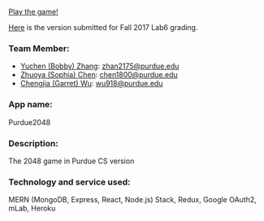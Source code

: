 [Play the game!](https://purdue2048.herokuapp.com)

[Here](https://github.com/bobby569/CS252WebApp/tree/1701c25b7f748a5b359536b94c23f0356c46d2ed)
is the version submitted for Fall 2017 Lab6 grading.

### Team Member:

* [Yuchen (Bobby) Zhang](http://bobby569.com): zhan2175@purdue.edu
* [Zhuoya (Sophia) Chen](https://github.com/zhuoyachen526): chen1800@purdue.edu
* [Chengjia (Garret) Wu](https://github.com/Figrua): wu918@purdue.edu

### App name:

Purdue2048

### Description:

The 2048 game in Purdue CS version

### Technology and service used:

MERN (MongoDB, Express, React, Node.js) Stack, Redux, Google OAuth2, mLab, Heroku
